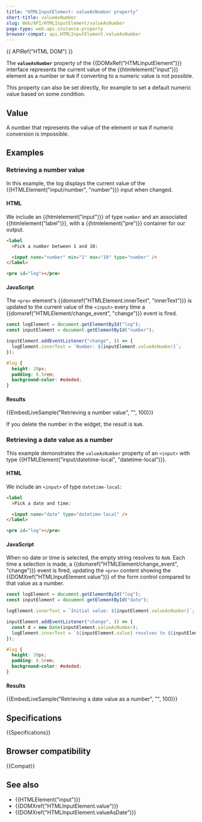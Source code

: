 ```yaml
---
title: "HTMLInputElement: valueAsNumber property"
short-title: valueAsNumber
slug: Web/API/HTMLInputElement/valueAsNumber
page-type: web-api-instance-property
browser-compat: api.HTMLInputElement.valueAsNumber
---
```


{{ APIRef("HTML DOM") }}

The **`valueAsNumber`** property of the {{DOMxRef("HTMLInputElement")}} interface represents the current value of the {{htmlelement("input")}} element as a number or `NaN` if converting to a numeric value is not possible.

This property can also be set directly, for example to set a default numeric value based on some condition.

## Value

A number that represents the value of the element or `NaN` if numeric conversion is impossible.

## Examples

### Retrieving a number value

In this example, the log displays the current value of the {{HTMLElement("input/number", "number")}} input when changed.

#### HTML

We include an {{htmlelement("input")}} of type `number` and an associated {{htmlelement("label")}}, with a {{htmlelement("pre")}} container for our output.

```html
<label
  >Pick a number between 1 and 10:

  <input name="number" min="1" max="10" type="number" />
</label>

<pre id="log"></pre>
```

#### JavaScript

The `<pre>` element's {{domxref("HTMLElement.innerText", "innerText")}} is updated to the current value of the `<input>` every time a {{domxref("HTMLElement/change_event", "change")}} event is fired.

```js
const logElement = document.getElementById("log");
const inputElement = document.getElementById("number");

inputElement.addEventListener("change", () => {
  logElement.innerText = `Number: ${inputElement.valueAsNumber}`;
});
```

```css hidden
#log {
  height: 20px;
  padding: 0.5rem;
  background-color: #ededed;
}
```

#### Results

{{EmbedLiveSample("Retrieving a number value", "", 100)}}

If you delete the number in the widget, the result is `NaN`.

### Retrieving a date value as a number

This example demonstrates the `valueAsNumber` property of an `<input>` with type {{HTMLElement("input/datetime-local", "datetime-local")}}.

#### HTML

We include an `<input>` of type `datetime-local`:

```html
<label
  >Pick a date and time:

  <input name="date" type="datetime-local" />
</label>

<pre id="log"></pre>
```

#### JavaScript

When no date or time is selected, the empty string resolves to `NaN`. Each time a selection is made, a {{domxref("HTMLElement/change_event", "change")}} event is fired, updating the `<pre>` content showing the {{DOMXref("HTMLInputElement.value")}} of the form control compared to that value as a number.

```js
const logElement = document.getElementById("log");
const inputElement = document.getElementById("date");

logElement.innerText = `Initial value: ${inputElement.valueAsNumber}`;

inputElement.addEventListener("change", () => {
  const d = new Date(inputElement.valueAsNumber);
  logElement.innerText = `${inputElement.value} resolves to ${inputElement.valueAsNumber}, \nwhich is ${d.toDateString()} at ${d.toTimeString()}`;
});
```

```css hidden
#log {
  height: 20px;
  padding: 0.5rem;
  background-color: #ededed;
}
```

#### Results

{{EmbedLiveSample("Retrieving a date value as a number", "", 100)}}

## Specifications

{{Specifications}}

## Browser compatibility

{{Compat}}

## See also

- {{HTMLElement("input")}}
- {{DOMXref("HTMLInputElement.value")}}
- {{DOMXref("HTMLInputElement.valueAsDate")}}
